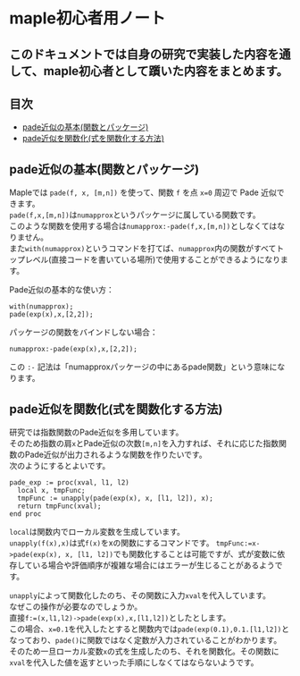 # maple初心者用ノート

## このドキュメントでは自身の研究で実装した内容を通して、maple初心者として躓いた内容をまとめます。

## 目次

- [pade近似の基本(関数とパッケージ)](pade近似の基本(関数とパッケージ))
- [pade近似を関数化(式を関数化する方法)](pade近似を関数化(式を関数化する方法))


## pade近似の基本(関数とパッケージ)

Mapleでは `pade(f, x, [m,n])` を使って、関数 `f` を点 `x=0` 周辺で Pade 近似できます。<br>
`pade(f,x,[m,n])`は`numapprox`というパッケージに属している関数です。<br>
このような関数を使用する場合は`numapprox:-pade(f,x,[m,n])`としなくてはなりません。<br>
また`with(numapprox)`というコマンドを打てば、`numapprox`内の関数がすべてトップレベル(直接コードを書いている場所)で使用することができるようになります。

Pade近似の基本的な使い方：
```maple
with(numapprox);
pade(exp(x),x,[2,2]);
```

パッケージの関数をバインドしない場合：
```maple
numapprox:-pade(exp(x),x,[2,2]);
```
この `:-` 記法は「numapproxパッケージの中にあるpade関数」という意味になります。


## pade近似を関数化(式を関数化する方法)

研究では指数関数のPade近似を多用しています。<br>
そのため指数の肩`x`とPade近似の次数`[m,n]`を入力すれば、それに応じた指数関数のPade近似が出力されるような関数を作りたいです。<br>
次のようにするとよいです。<br>

```maple
pade_exp := proc(xval, l1, l2)
  local x, tmpFunc;
  tmpFunc := unapply(pade(exp(x), x, [l1, l2]), x);
  return tmpFunc(xval);
end proc
```

`local`は関数内でローカル変数を生成しています。<br>
`unapply(f(x),x)`は式`f(x)`をxの関数にするコマンドです。
`tmpFunc:=x->pade(exp(x), x, [l1, l2])`でも関数化することは可能ですが、式が変数に依存している場合や評価順序が複雑な場合にはエラーが生じることがあるようです。

`unapply`によって関数化したのち、その関数に入力`xval`を代入しています。<br>
なぜこの操作が必要なのでしょうか。<br>
直接`f:=(x,l1,l2)->pade(exp(x),x,[l1,l2])`としたとします。<br>
この場合、`x=0.1`を代入したとすると関数内では`pade(exp(0.1),0.1.[l1,l2])`となっており、`pade()`に関数ではなく定数が入力されていることがわかります。<br>
そのため一旦ローカル変数`x`の式を生成したのち、それを関数化。その関数に`xval`を代入した値を返すといった手順にしなくてはならないようです。<br>

